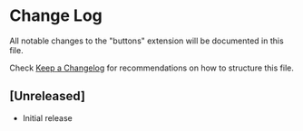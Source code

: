 # Change Log

All notable changes to the "buttons" extension will be documented in this file.

Check [Keep a Changelog](http://keepachangelog.com/) for recommendations on how to structure this file.

## [Unreleased]

- Initial release